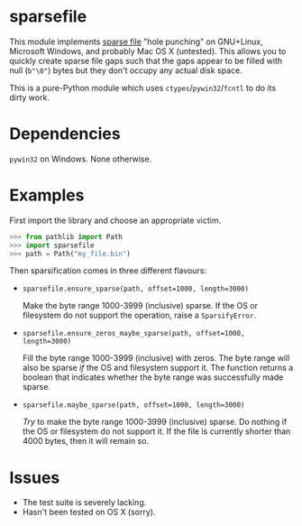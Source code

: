 # sparsefile

This module implements [sparse file](https://en.wikipedia.org/wiki/Sparse_file)
"hole punching" on GNU+Linux, Microsoft Windows, and probably Mac OS X (untested).
This allows you to quickly create sparse file gaps such that the gaps appear to be
filled with null (`b"\0"`) bytes but they don't occupy any actual disk space.

This is a pure-Python module which uses `ctypes`/`pywin32`/`fcntl` to do its dirty work.

# Dependencies

`pywin32` on Windows. None otherwise.

# Examples

First import the library and choose an appropriate victim.

```python
>>> from pathlib import Path
>>> import sparsefile
>>> path = Path("my_file.bin")
```

Then sparsification comes in three different flavours:

- `sparsefile.ensure_sparse(path, offset=1000, length=3000)`

  Make the byte range 1000-3999 (inclusive) sparse. If the OS or filesystem do
  not support the operation, raise a `SparsifyError`.

- `sparsefile.ensure_zeros_maybe_sparse(path, offset=1000, length=3000)`

  Fill the byte range 1000-3999 (inclusive) with zeros. The byte range will
  also be sparse _if_ the OS and filesystem support it. The function returns
  a boolean that indicates whether the byte range was successfully made sparse.

- `sparsefile.maybe_sparse(path, offset=1000, length=3000)`

  _Try_ to make the byte range 1000-3999 (inclusive) sparse. Do nothing if
  the OS or filesystem do not support it. If the file is currently shorter
  than 4000 bytes, then it will remain so.

# Issues

- The test suite is severely lacking.
- Hasn't been tested on OS X (sorry).
